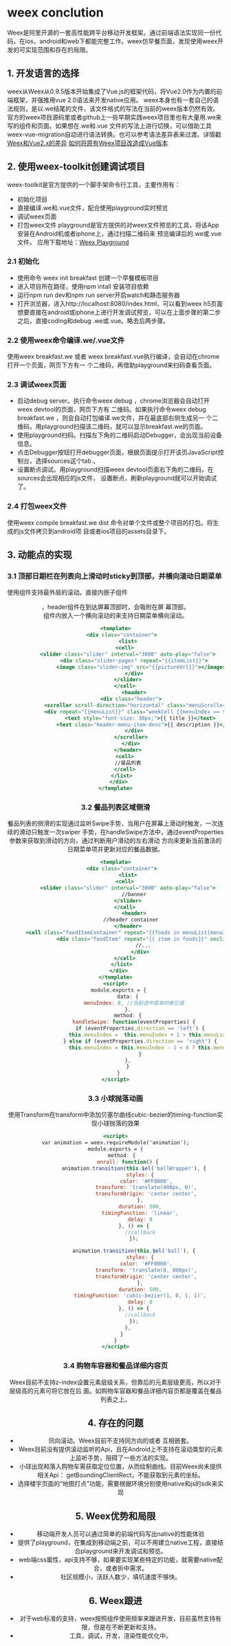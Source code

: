 # weex conclution
Weex是阿里开源的一套高性能跨平台移动开发框架。通过前端语法实现同一份代码，在ios，android和web下都能完整工作。weex仿早餐页面，发现使用weex开发的可实现范围和存在的局限。

## 1. 开发语言的选择
weex从Weex从0.9.5版本开始集成了Vue.js的框架代码，将Vue2.0作为内置的前端框架，并强推用vue 2.0语法来开发native应用。
weex本身也有一套自己的语法规则，是以.we结尾的文件，该文件格式的写法在当前的weex版本仍然有效。
官方的weex项目源码里或者github上一些早期实践weex项目里也有大量用.we来写的组件和页面。如果想在.we和.vue
文件的写法上进行切换，可以借助工具 weex-vue-migration自动进行语法转换。也可以参考语法差异表来过渡。详情戳[Weex和Vue2.x的差异](https://weex.incubator.apache.org/cn/references/migration/difference.html)
[如何将原有Weex项目改造成Vue版本](https://weex.incubator.apache.org/cn/references/migration/migration-from-weex.html)

## 2. 使用weex-toolkit创建调试项目
weex-toolkit是官方提供的一个脚手架命令行工具，主要作用有：
*   初始化项目
*   直接编译.we和.vue文件，配合使用playground实时预览
*   调试weex页面
*   打包weex文件
playground是官方提供的对weex文件预览的工具，将该App安装在Android机或者iphone上，通过扫描二维码来
预览编译后的.we或.vue文件。 应用下载地址：[Weex Playground](https://weex.apache.org/cn/playground.html)

### 2.1 初始化
*   使用命令 weex init breakfast 创建一个早餐模板项目
*   进入项目所在路径，使用npm intall 安装项目依赖
*   运行npm run dev和npm run server开启watch和静态服务器
*   打开浏览器，进入http://localhost:8080/index.html，可以看到weex h5页面
想要直接在android或iphone上进行开发调试预览，可以在上面步骤的第二步之后，直接coding和debug .we或.vue。略去后两步骤。

### 2.2 使用weex命令编译.we/.vue文件
使用weex breakfast.we 或者 weex breakfast.vue执行编译，会自动在chrome打开一个页面，网页下方有一
个二维码，再借助playground来扫码查看页面。

### 2.3 调试weex页面
*   启动debug server。执行命令weex debug  ，chrome浏览器会自动打开weex devtool的页面，网页下方有
二维码。如果执行命令weex debug breakfast.we ，则会自动打包编译.we文件，并在最底部右侧生成另一
个二维码，用playground扫描该二维码，就可以显示breakfast.we的页面。
*   使用playground扫码。扫描左下角的二维码启动Debugger，会出现当前设备信息。
*   点击Debugger按钮打开debugger页面，根据页面提示打开该页JavaScript控制台，选择sources这个tab
。
*   设置断点调试。用playground扫描weex devtool页面右下角的二维码，在sources会出现相应的js文件，
设置断点，刷新playground就可以开始调试了。

### 2.4 打包weex文件
使用weex compile  breakfast.we dist 命令对单个文件或整个项目的打包。将生成的js文件拷贝到android项
目或者ios项目的assets目录下。

## 3. 动能点的实现
### 3.1 顶部日期栏在列表向上滑动时sticky到顶部，并横向滚动日期菜单
使用<list>组件支持最外层的滚动。直接内嵌子组件<header>，header组件在到达屏幕顶部时，会吸附在屏
幕顶部。<header>组件内放入一个横向滚动的<scroller>来支持日期菜单横向滚动。
```jsx
<template>
	<div class="container">
		<list>
      <cell>
      	<slider class="slider" interval="3000" auto-play="false">
      		<div class="slider-pages" repeat="{{itemList}}">
      			<image class="slider-img" src="{{pictureUrl}}"></image>
      		</div>
      	</slider>
      </cell>
			<header>
	      <div class="header">
	        <scroller scroll-direction="horizontal" class="menuScroller">
          	<div repeat="{{menuList}}" class="weekCell {{menuIndex == $index ? 'active_menu' : 'normal_menu'}}" onclick="onWeekCellClick($index)">
          		<text style="font-size: 30px;">{{ title }}</text>
          		<text class="header-menu-item-desc">{{ description }}</text>
          	</div>
          </scroller>
	      </div>
	    </header>
      <cell>
        //餐品列表
      </cell>
    </list>
  </div>
</template>
```
### 3.2 餐品列表区域侧滑
餐品列表的侧滑的实现通过监听Swipe手势，当用户在屏幕上滑动时触发，一次连续的滑动只触发一次swiper
手势，在handleSwipe方法中，通过eventProperties参数来获取到滑动的方向，通过判断用户滑动的左右滑动
方向来更新当前激活的日期菜单项并更新对应的餐品数据。
``` jsx
<template>
	<div class="container">
		<list>
      <cell>
      	<slider class="slider" interval="3000" auto-play="false">
      		//banner
      	</slider>
      </cell>
			<header>
	      //header container
	    </header>
      <cell class="foodItemContainer" repeat="{{foods in menuList[menuIndex].newFoods}}" if="true">
				<div class="foodItem" repeat="{{ item in foods}}" onclick="onFoodItemClick(item.name)" onswipe="handleSwipe" >
				  //...
				</div>
      </cell>
    </list>
  </div>
</template>
<script>
  module.exports = {
		data: {
			menuIndex: 0, //当前选中菜单的索引值
		},
		method: {
			handleSwipe: function(eventProperties) {
				if (eventProperties.direction == 'left') {
					this.menuIndex =  this.menuIndex + 1 > this.menuList.length ? this.menuIndex : this.menuIndex + 1;
				} else if (eventProperties.direction == 'right') {
					this.menuIndex = this.menuIndex - 1 < 0 ? this.menuIndex : this.menuIndex - 1;
				}
			},    
		}
  }
</script>
```
### 3.3 小球抛落动画
使用Transform在transform中添加贝塞尔曲线cubic-bezier的timing-function实现小球抛落的效果
```jsx
<script>
var animation = weex.requireModule('animation');
module.exports = {
	method: {
		onroll: function() {
			animation.transition(this.$el('ballWrapper'), {
				styles: {
					color: '#FF0000',
					transform: 'translate(400px, 0)',
					transformOrigin: 'center center',
				},
				duration: 500,
				timingFunction: 'linear',
				delay: 0
			}, () => {
				//callback
			});

			animation.transition(this.$el('ball'), {
				styles: {
					color: '#FF0000',
					transform: 'translate(0, 800px)',
					transformOrigin: 'center center',
				},
				duration: 500,
				timingFunction: 'cubic-bezier(1, 0, 1, 1)',
				delay: 0
			}, () => {
				//callback
			});
		},
	}
}
</script>
```
### 3.4 购物车容器和餐品详细内容页
Weex目前不支持z-index设置元素层级关系，但靠后的元素层级更高，所以对于层级高的元素可将它放在后
面。如购物车容器和餐品详细内容页都是覆盖在餐品列表之上。

## 4. 存在的问题
*   同向滚动。Weex目前不支持同方向的<list>或者 <scroller>互相嵌套。
*   Weex目前没有提供滚动监听的Api，且在Android上不支持在滚动类型的元素上监听手势，阻碍了一些方法的实现。
*   小球出现和落入购物车需获取定位位置，从而绘制曲线。目前Weex尚未提供相关Api：
getBoundingClientRect，不能获取到元素的坐标。
*   选择楼宇页面的“地图打点”功能，需要根据环境分别使用native和js的sdk来实现

## 5. Weex优势和局限
*   移动端开发人员可以通过简单的前端代码写出native的性能体验
*   提供了playground，在集成到移动端之前，可以不用建立native工程，直接结合playground来开发调试和预览。
*   web端css属性，api支持不够，如果要实现某些特定的功能，就需要native配合，或者折中需求。
*   社区规模小，活跃人数少，填坑速度不够快。

## 6. Weex跟进
*   对于web标准的支持，weex按照组件使用频率来跟进开发，目前虽然支持有限，但是在不断更新和支持。
*   工具，调试，开发，渲染性能优化中。
